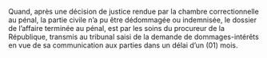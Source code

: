 Quand, après une décision de justice rendue par la chambre correctionnelle au pénal, la partie civile n’a pu être dédommagée ou indemnisée, le dossier de l’affaire terminée au pénal, est par les soins du procureur de la République, transmis au tribunal saisi de la demande de dommages-intérêts en vue de sa communication aux parties dans un délai d’un (01) mois.